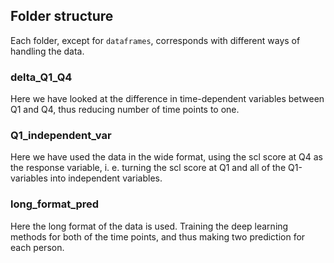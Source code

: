 ## Folder structure

Each folder, except for ``dataframes``, corresponds with different ways of handling the data.

### delta_Q1_Q4

Here we have looked at the difference in time-dependent variables between Q1 and Q4, thus reducing number of time points to one. 

### Q1_independent_var

Here we have used the data in the wide format, using the scl score at Q4 as the response variable, i. e. turning the scl score at  Q1 and all of the Q1-variables into independent variables. 

### long_format_pred

Here the long format of the data is used. Training the deep learning methods for both of the time points, and thus making two prediction for each person. 
